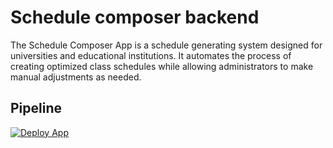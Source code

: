# Schedule composer backend
The Schedule Composer App is a schedule generating system designed for universities and educational institutions. It automates the process of creating optimized class schedules while allowing administrators to make manual adjustments as needed.

## Pipeline
[![Deploy App](https://github.com/TynaiS/schedule_composer_backend/actions/workflows/deploy.yml/badge.svg?branch=main)](https://github.com/TynaiS/schedule_composer_backend/actions/workflows/deploy.yml)
